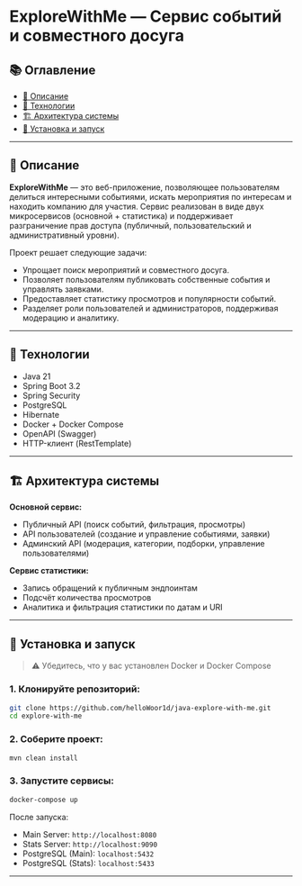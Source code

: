 # ExploreWithMe — Сервис событий и совместного досуга

## 📚 Оглавление <!-- omit in toc -->

- [📌 Описание](#-описание)
- [🧰 Технологии](#-технологии)
- [🏗 Архитектура системы](#-архитектура-системы)
- [🚀 Установка и запуск](#-установка-и-запуск)

---

## 📌 Описание

**ExploreWithMe** — это веб-приложение, позволяющее пользователям делиться интересными событиями, искать мероприятия по интересам и находить компанию для участия. Сервис реализован в виде двух микросервисов (основной + статистика) и поддерживает разграничение прав доступа (публичный, пользовательский и административный уровни).

Проект решает следующие задачи:

- Упрощает поиск мероприятий и совместного досуга.
- Позволяет пользователям публиковать собственные события и управлять заявками.
- Предоставляет статистику просмотров и популярности событий.
- Разделяет роли пользователей и администраторов, поддерживая модерацию и аналитику.

---

## 🧰 Технологии

- Java 21
- Spring Boot 3.2
- Spring Security
- PostgreSQL
- Hibernate
- Docker + Docker Compose
- OpenAPI (Swagger)
- HTTP-клиент (RestTemplate)

---

## 🏗 Архитектура системы

**Основной сервис:**

- Публичный API (поиск событий, фильтрация, просмотры)
- API пользователей (создание и управление событиями, заявки)
- Админский API (модерация, категории, подборки, управление пользователями)

**Сервис статистики:**

- Запись обращений к публичным эндпоинтам
- Подсчёт количества просмотров
- Аналитика и фильтрация статистики по датам и URI

---

## 🚀 Установка и запуск

> ⚠️ Убедитесь, что у вас установлен Docker и Docker Compose

### 1. Клонируйте репозиторий:

```bash
git clone https://github.com/helloWoor1d/java-explore-with-me.git
cd explore-with-me
````

### 2. Соберите проект:

```bash
mvn clean install
```

### 3. Запустите сервисы:

```bash
docker-compose up
```

После запуска:

* Main Server: `http://localhost:8080`
* Stats Server: `http://localhost:9090`
* PostgreSQL (Main): `localhost:5432`
* PostgreSQL (Stats): `localhost:5433`

---

